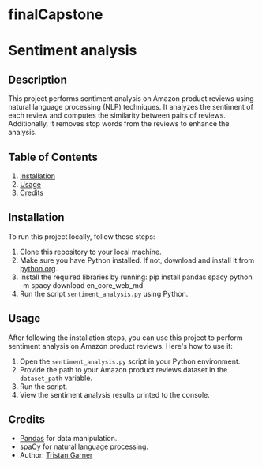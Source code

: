 # finalCapstone
# Sentiment analysis

## Description
This project performs sentiment analysis on Amazon product reviews using natural language processing (NLP) techniques. It analyzes the sentiment of each review and computes the similarity between pairs of reviews. Additionally, it removes stop words from the reviews to enhance the analysis.

## Table of Contents
1. [Installation](#installation)
2. [Usage](#usage)
3. [Credits](#credits)

## Installation
To run this project locally, follow these steps:
1. Clone this repository to your local machine.
2. Make sure you have Python installed. If not, download and install it from [python.org](https://www.python.org/).
3. Install the required libraries by running:
pip install pandas spacy
python -m spacy download en_core_web_md
4. Run the script `sentiment_analysis.py` using Python.

## Usage
After following the installation steps, you can use this project to perform sentiment analysis on Amazon product reviews. Here's how to use it:
1. Open the `sentiment_analysis.py` script in your Python environment.
2. Provide the path to your Amazon product reviews dataset in the `dataset_path` variable.
3. Run the script.
4. View the sentiment analysis results printed to the console.

## Credits
- [Pandas](https://pandas.pydata.org/) for data manipulation.
- [spaCy](https://spacy.io/) for natural language processing.
- Author: [Tristan Garner](https://github.com/tgarner10)

